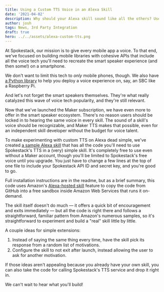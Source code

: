 ```yaml
---
title: Using a Custom TTS Voice in an Alexa Skill
date: '2021-04-02'
description: Why should your Alexa skill sound like all the others? Use Spokestack's custom TTS to make your skill stand out!
author: josh
tags: News, 3rd Party Integration
draft: true
hero: ../../assets/alexa-custom-tts.png
---
```


At Spokestack, our mission is to give every mobile app a voice. To that end, we've focused on building mobile libraries with cohesive APIs that include all the voice tech you'll need to recreate the smart speaker experience (and then some!) on a smartphone.

We don't want to limit this tech to _only_ mobile phones, though. We also have [a Python library](https://github.com/spokestack/spokestack-python/) to help you deploy a voice experience on, say, an SBC like a Raspberry Pi.

And let's not forget the smart speakers themselves. They're what really catalyzed this wave of voice tech popularity, and they're still relevant.

Now that we've launched the Maker subscription, we have even more to offer in the smart speaker ecosystem. There's no reason users should be locked in to hearing the same voice in every skill. The sound of a skill's voice should be recognizable, and Maker TTS makes that possible, even for an independent skill developer without the budget for voice talent.

To make experimenting with custom TTS on Alexa dead simple, we've created [a sample Alexa skill](https://github.com/spokestack/alexa-custom-tts) that has all the code you'll need to use Spokestack's TTS in a (very) simple skill. It's completely free to use even without a Maker account, though you'll be limited to Spokestack's free voice until you upgrade. You just have to change a few lines at the top of one file to include your Spokestack API ID and secret key, and you're good to go.

Full installation instructions are in the readme, but as a brief summary, this code uses Amazon's [Alexa-hosted skill](https://developer.amazon.com/en-US/docs/alexa/hosted-skills/build-a-skill-end-to-end-using-an-alexa-hosted-skill.html) feature to copy the code from GitHub into a free sandbox inside Amazon Web Services that runs it on-demand.

The skill itself doesn't do much — it offers a quick bit of encouragement and exits immediately — but all the code is right there and follows a straightforward, familiar pattern from Amazon's numerous samples, so it's straightforward to experiment and build a "real" skill little by little.

A couple ideas for simple extensions:

1. Instead of saying the same thing every time, have the skill pick its response from a random list of motivations.
1. Configure the skill to not exit after launch, instead allowing the user to ask for another motivation.

If those ideas aren't appealing because you already have your own skill, you can also take the code for calling Spokestack's TTS service and drop it right in.

We can't wait to hear what you'll build!
